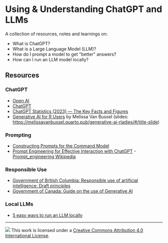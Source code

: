 # Using & Understanding ChatGPT and LLMs

A collection of resources, notes and learnings on:

- What is ChatGPT?
- What is a Large Language Model (LLM)?
- How do I prompt a model to get "better" answers?
- How can I run an LLM model locally?

## Resources

### ChatGPT

- [Open AI](https://openai.com)
- [ChatGPT](https://chat.openai.com)
- [ChatGPT Statistics (2023) — The Key Facts and Figures](https://www.stylefactoryproductions.com/blog/chatgpt-statistics)
- [Generative AI for R Users](https://github.com/melissavanbussel/generative-ai-rladies) by Melissa Van Bussel (slides: <https://melissavanbussel.quarto.pub/generative-ai-rladies/#/title-slide>)

### Prompting
- [Constructing Prompts for the Command Model](https://txt.cohere.com/constructing-prompts/)
- [Prompt Engineering for Effective Interaction with ChatGPT](https://machinelearningmastery.com/prompt-engineering-for-effective-interaction-with-chatgpt/)
-[Prompt_engineering Wikipedia](https://en.wikipedia.org/wiki/Prompt_engineering)

### Responsible Use
- [Government of British Columbia: Responsible use of artificial intelligence: Draft principles](https://digital.gov.bc.ca/policies-standards/ai/)
- [Government of Canada: Guide on the use of Generative AI](https://www.canada.ca/en/government/system/digital-government/digital-government-innovations/responsible-use-ai/guide-use-generative-ai.html)

### Local LLMs
- [5 easy ways to run an LLM locally](https://www.infoworld.com/article/3705035/5-easy-ways-to-run-an-llm-locally.html)


------------------------------------------------------------------------

![](https://i.creativecommons.org/l/by/4.0/88x31.png) This work is licensed under a [Creative Commons Attribution 4.0 International License](https://creativecommons.org/licenses/by/4.0/). 
